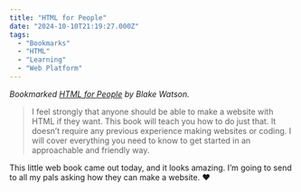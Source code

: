 ```yaml
---
title: "HTML for People"
date: "2024-10-10T21:19:27.000Z"
tags: 
  - "Bookmarks"
  - "HTML"
  - "Learning"
  - "Web Platform"
---
```


_Bookmarked [HTML for People](https://htmlforpeople.com/) by Blake Watson._

> I feel strongly that anyone should be able to make a website with HTML if they want. This book will teach you how to do just that. It doesn’t require any previous experience making websites or coding. I will cover everything you need to know to get started in an approachable and friendly way.

This little web book came out today, and it looks amazing. I’m going to send to all my pals asking how they can make a website. ❤️
